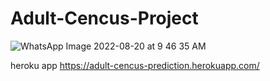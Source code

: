 # Adult-Cencus-Project 

![WhatsApp Image 2022-08-20 at 9 46 35 AM](https://user-images.githubusercontent.com/93565036/185728646-4092ea8a-5699-4198-8e2d-00440fca8cde.jpeg)

heroku app  https://adult-cencus-prediction.herokuapp.com/
